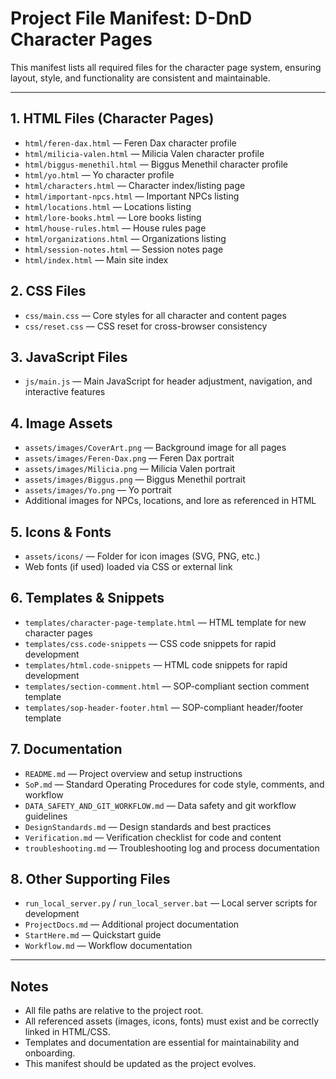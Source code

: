 # Project File Manifest: D-DnD Character Pages

This manifest lists all required files for the character page system, ensuring layout, style, and functionality are consistent and maintainable.

---

## 1. HTML Files (Character Pages)
- `html/feren-dax.html` — Feren Dax character profile
- `html/milicia-valen.html` — Milicia Valen character profile
- `html/biggus-menethil.html` — Biggus Menethil character profile
- `html/yo.html` — Yo character profile
- `html/characters.html` — Character index/listing page
- `html/important-npcs.html` — Important NPCs listing
- `html/locations.html` — Locations listing
- `html/lore-books.html` — Lore books listing
- `html/house-rules.html` — House rules page
- `html/organizations.html` — Organizations listing
- `html/session-notes.html` — Session notes page
- `html/index.html` — Main site index

## 2. CSS Files
- `css/main.css` — Core styles for all character and content pages
- `css/reset.css` — CSS reset for cross-browser consistency

## 3. JavaScript Files
- `js/main.js` — Main JavaScript for header adjustment, navigation, and interactive features

## 4. Image Assets
- `assets/images/CoverArt.png` — Background image for all pages
- `assets/images/Feren-Dax.png` — Feren Dax portrait
- `assets/images/Milicia.png` — Milicia Valen portrait
- `assets/images/Biggus.png` — Biggus Menethil portrait
- `assets/images/Yo.png` — Yo portrait
- Additional images for NPCs, locations, and lore as referenced in HTML

## 5. Icons & Fonts
- `assets/icons/` — Folder for icon images (SVG, PNG, etc.)
- Web fonts (if used) loaded via CSS or external link

## 6. Templates & Snippets
- `templates/character-page-template.html` — HTML template for new character pages
- `templates/css.code-snippets` — CSS code snippets for rapid development
- `templates/html.code-snippets` — HTML code snippets for rapid development
- `templates/section-comment.html` — SOP-compliant section comment template
- `templates/sop-header-footer.html` — SOP-compliant header/footer template

## 7. Documentation
- `README.md` — Project overview and setup instructions
- `SoP.md` — Standard Operating Procedures for code style, comments, and workflow
- `DATA_SAFETY_AND_GIT_WORKFLOW.md` — Data safety and git workflow guidelines
- `DesignStandards.md` — Design standards and best practices
- `Verification.md` — Verification checklist for code and content
- `troubleshooting.md` — Troubleshooting log and process documentation

## 8. Other Supporting Files
- `run_local_server.py` / `run_local_server.bat` — Local server scripts for development
- `ProjectDocs.md` — Additional project documentation
- `StartHere.md` — Quickstart guide
- `Workflow.md` — Workflow documentation

---

## Notes
- All file paths are relative to the project root.
- All referenced assets (images, icons, fonts) must exist and be correctly linked in HTML/CSS.
- Templates and documentation are essential for maintainability and onboarding.
- This manifest should be updated as the project evolves.
